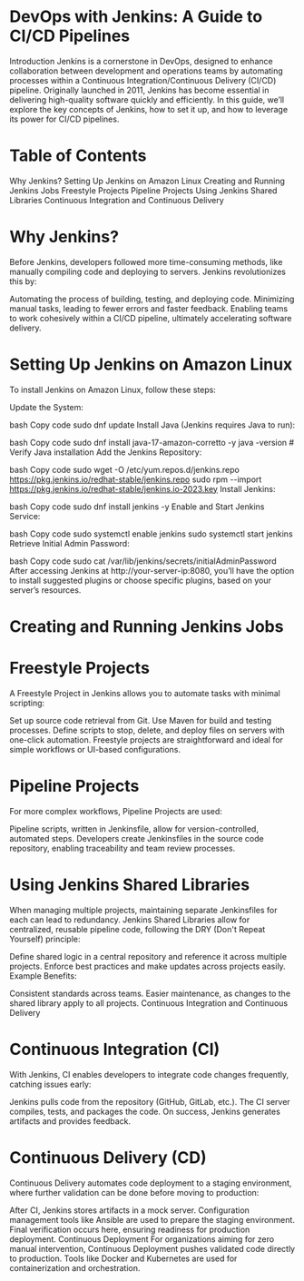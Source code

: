 # DevOps with Jenkins: A Guide to CI/CD Pipelines
Introduction
Jenkins is a cornerstone in DevOps, designed to enhance collaboration between development and operations teams by automating processes within a Continuous Integration/Continuous Delivery (CI/CD) pipeline. Originally launched in 2011, Jenkins has become essential in delivering high-quality software quickly and efficiently. In this guide, we’ll explore the key concepts of Jenkins, how to set it up, and how to leverage its power for CI/CD pipelines.

# Table of Contents
Why Jenkins?
Setting Up Jenkins on Amazon Linux
Creating and Running Jenkins Jobs
Freestyle Projects
Pipeline Projects
Using Jenkins Shared Libraries
Continuous Integration and Continuous Delivery

# Why Jenkins?
Before Jenkins, developers followed more time-consuming methods, like manually compiling code and deploying to servers. Jenkins revolutionizes this by:

Automating the process of building, testing, and deploying code.
Minimizing manual tasks, leading to fewer errors and faster feedback.
Enabling teams to work cohesively within a CI/CD pipeline, ultimately accelerating software delivery.
# Setting Up Jenkins on Amazon Linux
To install Jenkins on Amazon Linux, follow these steps:

Update the System:

bash
Copy code
sudo dnf update
Install Java (Jenkins requires Java to run):

bash
Copy code
sudo dnf install java-17-amazon-corretto -y
java -version  # Verify Java installation
Add the Jenkins Repository:

bash
Copy code
sudo wget -O /etc/yum.repos.d/jenkins.repo https://pkg.jenkins.io/redhat-stable/jenkins.repo
sudo rpm --import https://pkg.jenkins.io/redhat-stable/jenkins.io-2023.key
Install Jenkins:

bash
Copy code
sudo dnf install jenkins -y
Enable and Start Jenkins Service:

bash
Copy code
sudo systemctl enable jenkins
sudo systemctl start jenkins
Retrieve Initial Admin Password:

bash
Copy code
sudo cat /var/lib/jenkins/secrets/initialAdminPassword
After accessing Jenkins at http://your-server-ip:8080, you’ll have the option to install suggested plugins or choose specific plugins, based on your server’s resources.

# Creating and Running Jenkins Jobs
# Freestyle Projects
A Freestyle Project in Jenkins allows you to automate tasks with minimal scripting:

Set up source code retrieval from Git.
Use Maven for build and testing processes.
Define scripts to stop, delete, and deploy files on servers with one-click automation.
Freestyle projects are straightforward and ideal for simple workflows or UI-based configurations.

# Pipeline Projects
For more complex workflows, Pipeline Projects are used:

Pipeline scripts, written in Jenkinsfile, allow for version-controlled, automated steps.
Developers create Jenkinsfiles in the source code repository, enabling traceability and team review processes.
# Using Jenkins Shared Libraries
When managing multiple projects, maintaining separate Jenkinsfiles for each can lead to redundancy. Jenkins Shared Libraries allow for centralized, reusable pipeline code, following the DRY (Don't Repeat Yourself) principle:

Define shared logic in a central repository and reference it across multiple projects.
Enforce best practices and make updates across projects easily.
Example Benefits:

Consistent standards across teams.
Easier maintenance, as changes to the shared library apply to all projects.
Continuous Integration and Continuous Delivery
# Continuous Integration (CI)
With Jenkins, CI enables developers to integrate code changes frequently, catching issues early:

Jenkins pulls code from the repository (GitHub, GitLab, etc.).
The CI server compiles, tests, and packages the code.
On success, Jenkins generates artifacts and provides feedback.
# Continuous Delivery (CD)
Continuous Delivery automates code deployment to a staging environment, where further validation can be done before moving to production:

After CI, Jenkins stores artifacts in a mock server.
Configuration management tools like Ansible are used to prepare the staging environment.
Final verification occurs here, ensuring readiness for production deployment.
Continuous Deployment
For organizations aiming for zero manual intervention, Continuous Deployment pushes validated code directly to production. Tools like Docker and Kubernetes are used for containerization and orchestration.


